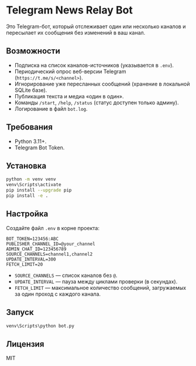 # Telegram News Relay Bot

Это Telegram-бот, который отслеживает один или несколько каналов и пересылает их сообщения без изменений в ваш канал.

## Возможности

- Подписка на список каналов-источников (указывается в `.env`).
- Периодический опрос веб-версии Telegram (`https://t.me/s/<channel>`).
- Игнорирование уже пересланных сообщений (хранение в локальной SQLite базе).
- Публикация текста и медиа «один в один».
- Команды `/start`, `/help`, `/status` (статус доступен только админу).
- Логирование в файл `bot.log`.

## Требования

- Python 3.11+.
- Telegram Bot Token.

## Установка

```bash
python -m venv venv
venv\Scripts\activate
pip install --upgrade pip
pip install -e .
```

## Настройка

Создайте файл `.env` в корне проекта:

```env
BOT_TOKEN=123456:ABC
PUBLISHER_CHANNEL_ID=@your_channel
ADMIN_CHAT_ID=123456789
SOURCE_CHANNELS=channel1,channel2
UPDATE_INTERVAL=300
FETCH_LIMIT=20
```

- `SOURCE_CHANNELS` — список каналов без `@`.
- `UPDATE_INTERVAL` — пауза между циклами проверки (в секундах).
- `FETCH_LIMIT` — максимальное количество сообщений, загружаемых за один проход с каждого канала.

## Запуск

```bash
venv\Scripts\python bot.py
```

## Лицензия

MIT
